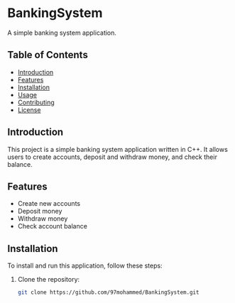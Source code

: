 # BankingSystem

A simple banking system application.

## Table of Contents
- [Introduction](#introduction)
- [Features](#features)
- [Installation](#installation)
- [Usage](#usage)
- [Contributing](#contributing)
- [License](#license)

## Introduction
This project is a simple banking system application written in C++. It allows users to create accounts, deposit and withdraw money, and check their balance.

## Features
- Create new accounts
- Deposit money
- Withdraw money
- Check account balance

## Installation
To install and run this application, follow these steps:

1. Clone the repository:
   ```sh
   git clone https://github.com/97mohammed/BankingSystem.git
